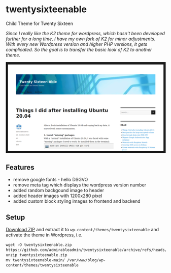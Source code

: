 # twentysixteenable
Child Theme for Twenty Sixteen

_Since I really like the K2 theme for wordpress, which hasn't been developed further for a long time, I have my own [fork of K2](https://github.com/admirableadmin/k2-for-wordpress) for minor adjustments. With every new Wordpress version and higher PHP versions, it gets complicated. So the goal is to transfer the basic look of K2 to another theme._

![screenshot](screenshot.png)

## Features

* remove google fonts - hello DSGVO
* remove meta tag which displays the wordpress version number
* added random backgound image to header
* added header images with 1200x280 pixel
* added custom block styling images to frontend and backend

## Setup

[Download ZIP](https://github.com/admirableadmin/twentysixteenable/archive/refs/heads/main.zip) and extract it to `wp-content/themes/twentysixteenable` and activate the theme in Wordpress, i.e.

```
wget -O twentysixteenable.zip https://github.com/admirableadmin/twentysixteenable/archive/refs/heads/main.zip
unzip twentysixteenable.zip
mv twentysixteenable-main/ /var/www/blog/wp-content/themes/twentysixteenable
```
